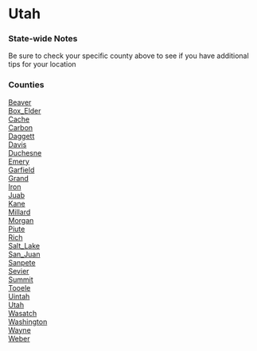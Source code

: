 # Utah

### State-wide Notes
Be sure to check your specific county above to see if you have additional tips for your location

### Counties
[Beaver](Beaver.md)\
[Box_Elder](Box_Elder.md)\
[Cache](Cache.md)\
[Carbon](Carbon.md)\
[Daggett](Daggett.md)\
[Davis](Davis.md)\
[Duchesne](Duchesne.md)\
[Emery](Emery.md)\
[Garfield](Garfield.md)\
[Grand](Grand.md)\
[Iron](Iron.md)\
[Juab](Juab.md)\
[Kane](Kane.md)\
[Millard](Millard.md)\
[Morgan](Morgan.md)\
[Piute](Piute.md)\
[Rich](Rich.md)\
[Salt_Lake](Salt_Lake.md)\
[San_Juan](San_Juan.md)\
[Sanpete](Sanpete.md)\
[Sevier](Sevier.md)\
[Summit](Summit.md)\
[Tooele](Tooele.md)\
[Uintah](Uintah.md)\
[Utah](Utah.md)\
[Wasatch](Wasatch.md)\
[Washington](Washington.md)\
[Wayne](Wayne.md)\
[Weber](Weber.md)